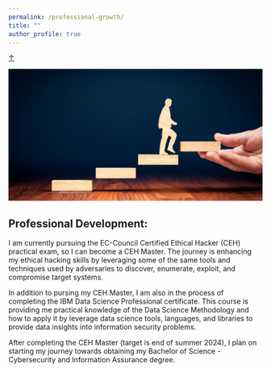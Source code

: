 ```yaml
---
permalink: /professional-growth/
title: ""
author_profile: true
---
```

<!-- Back-to-Top -->
<a class="top-link hide" href="#">↑</a>
<a name="top"></a>

<p align="center">
  <img src="/images/development.png">  
</p>

## Professional Development:
I am currently pursuing the EC-Council Certified Ethical Hacker (CEH) practical exam, so I can become a CEH Master. The journey is enhancing my ethical hacking skills by leveraging some of the same tools and techniques used by adversaries to discover, enumerate, exploit, and compromise target systems. 

In addition to pursing my CEH Master, I am also in the process of completing the IBM Data Science Professional certificate. This course is providing me practical knowledge of the Data Science Methodology and how to apply it by leverage data science tools, languages, and libraries to provide data insights into information security problems.         

After completing the CEH Master (target is end of summer 2024), I plan on starting my journey towards obtaining my Bachelor of Science - Cybersecurity and Information Assurance degree. 
